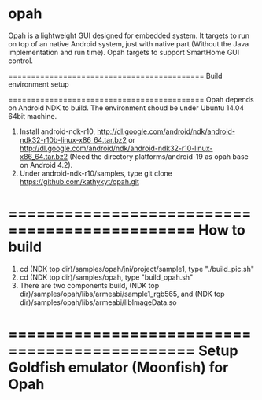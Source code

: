 # opah
Opah is a lightweight GUI designed for embedded system. It targets to run on top of an native Android system, just with native part (Without the Java implementation and run time). Opah targets to support SmartHome GUI control.



===========================================
  Build environment setup

===========================================
Opah depends on Android NDK to build. The environment shoud be under Ubuntu 14.04 64bit machine.

1. Install android-ndk-r10, http://dl.google.com/android/ndk/android-ndk32-r10b-linux-x86_64.tar.bz2 or http://dl.google.com/android/ndk/android-ndk32-r10-linux-x86_64.tar.bz2 (Need the directory platforms/android-19 as opah base on Android 4.2).
2. Under android-ndk-r10/samples, type git clone https://github.com/kathykyt/opah.git



==============================================
  How to build 
===============================================
1. cd (NDK top dir)/samples/opah/jni/project/sample1, type "./build_pic.sh"
2. cd (NDK top dir)/samples/opah, type "build_opah.sh"
3. There are two components build, (NDK top dir)/samples/opah/libs/armeabi/sample1_rgb565, and (NDK top dir)/samples/opah/libs/armeabi/libImageData.so

==============================================
  Setup Goldfish emulator (Moonfish) for Opah
===============================================









